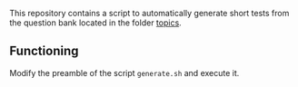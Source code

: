 This repository contains a script to automatically generate short tests from the question bank located in the folder [topics](/topics/).

## Functioning
Modify the preamble of the script `generate.sh` and execute it.